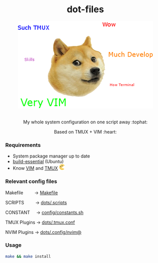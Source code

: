 <h1 align="center">dot-files</h1>

<div align="center">
  <img src="/img/logo.png" />
</div>

<br>

<div align="center">
  <p>My whole system configuration on one script away :tophat:</p>

  <p>Based on TMUX + VIM :heart:</p>
</div>

### Requirements

- System package manager up to date
- [build-essential](https://packages.ubuntu.com/trusty/build-essential) (Ubuntu)
- Know [VIM](https://www.vim.org/) and [TMUX](https://github.com/tmux/tmux/wiki) <img height="18px" width="18px" src="/img/pacman.png" />

### Relevant config files

Makefile &nbsp; &nbsp; &nbsp; &nbsp; -> [Makefile](/Makefile)

SCRIPTS &nbsp; &nbsp; &nbsp; &nbsp; -> [dots/.scripts](/dots/.scripts)

CONSTANT &nbsp; &nbsp; -> [config/constants.sh](/config/constants.sh)

TMUX Plugins -> [dots/.tmux.conf](/dots/.tmux.conf)

NVIM Plugins -> [dots/.config/nvim@](https://gitlab.com/cabaalexander/nvim/blob/master/plugins/pluginmanager.vim)

### Usage

```bash
make && make install
```

